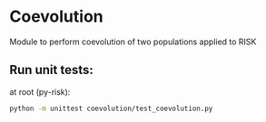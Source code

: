 # Coevolution
Module to perform coevolution of two populations applied to RISK

## Run unit tests:
at root (py-risk):
```sh
python -m unittest coevolution/test_coevolution.py
```